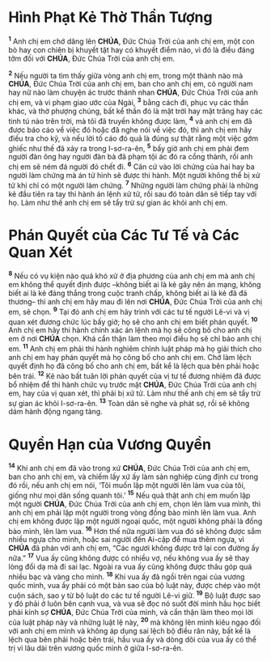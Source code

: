 # Hình Phạt Kẻ Thờ Thần Tượng
<sup><b>1</b></sup> Anh chị em chớ dâng lên **CHÚA**, Đức Chúa Trời của anh chị em, một con bò hay con chiên bị khuyết tật hay có khuyết điểm nào, vì đó là điều đáng tởm đối với **CHÚA**, Đức Chúa Trời của anh chị em.

<sup><b>2</b></sup> Nếu người ta tìm thấy giữa vòng anh chị em, trong một thành nào mà **CHÚA**, Đức Chúa Trời của anh chị em, ban cho anh chị em, có người nam hay nữ nào làm chuyện ác trước thánh nhan **CHÚA**, Đức Chúa Trời của anh chị em, và vi phạm giao ước của Ngài, <sup><b>3</b></sup> bằng cách đi, phục vụ các thần khác, và thờ phượng chúng, bất kể thần đó là mặt trời hay mặt trăng hay các tinh tú nào trên trời, mà tôi đã truyền không được làm, <sup><b>4</b></sup> và anh chị em đã được báo cáo về việc đó hoặc đã nghe nói về việc đó, thì anh chị em hãy điều tra cho kỹ, và nếu lời tố cáo đó quả là đúng sự thật rằng một việc gớm ghiếc như thế đã xảy ra trong I-sơ-ra-ên, <sup><b>5</b></sup> bấy giờ anh chị em phải đem người đàn ông hay người đàn bà đã phạm tội ác đó ra cổng thành, rồi anh chị em sẽ ném đá người đó chết đi. <sup><b>6</b></sup> Căn cứ vào lời chứng của hai hay ba người làm chứng mà án tử hình sẽ được thi hành. Một người không thể bị xử tử khi chỉ có một người làm chứng. <sup><b>7</b></sup> Những người làm chứng phải là những kẻ đầu tiên ra tay thi hành án lệnh xử tử, rồi sau đó toàn dân sẽ tiếp tay với họ. Làm như thế anh chị em sẽ tẩy trừ sự gian ác khỏi anh chị em.


# Phán Quyết của Các Tư Tế và Các Quan Xét
<sup><b>8</b></sup> Nếu có vụ kiện nào quá khó xử ở địa phương của anh chị em mà anh chị em không thể quyết định được –không biết ai là kẻ gây nên án mạng, không biết ai là kẻ đáng thắng trong cuộc tranh chấp, không biết ai là kẻ đã đả thương– thì anh chị em hãy mau đi lên nơi **CHÚA**, Đức Chúa Trời của anh chị em, sẽ chọn. <sup><b>9</b></sup> Tại đó anh chị em hãy trình với các tư tế người Lê-vi và vị quan xét đương chức lúc bấy giờ; họ sẽ cho anh chị em biết phán quyết. <sup><b>10</b></sup> Anh chị em hãy thi hành chính xác án lệnh mà họ sẽ công bố cho anh chị em ở nơi **CHÚA** chọn. Khá cẩn thận làm theo mọi điều họ sẽ chỉ bảo anh chị em. <sup><b>11</b></sup> Anh chị em phải thi hành nghiêm chỉnh luật pháp mà họ giải thích cho anh chị em hay phán quyết mà họ công bố cho anh chị em. Chớ làm lệch quyết định họ đã công bố cho anh chị em, bất kể là lệch qua bên phải hoặc bên trái. <sup><b>12</b></sup> Kẻ nào bất tuân lời phán quyết của vị tư tế đương nhiệm đã được bổ nhiệm để thi hành chức vụ trước mặt **CHÚA**, Đức Chúa Trời của anh chị em, hay của vị quan xét, thì phải bị xử tử. Làm như thế anh chị em sẽ tẩy trừ sự gian ác khỏi I-sơ-ra-ên. <sup><b>13</b></sup> Toàn dân sẽ nghe và phát sợ, rồi sẽ không dám hành động ngang tàng.


# Quyền Hạn của Vương Quyền
<sup><b>14</b></sup> Khi anh chị em đã vào trong xứ **CHÚA**, Đức Chúa Trời của anh chị em, ban cho anh chị em, và chiếm lấy xứ ấy làm sản nghiệp cùng định cư trong đó rồi, nếu anh chị em nói, ‘Tôi muốn lập một người lên làm vua của tôi, giống như mọi dân sống quanh tôi.’ <sup><b>15</b></sup> Nếu quả thật anh chị em muốn lập một người **CHÚA**, Đức Chúa Trời của anh chị em, chọn lên làm vua mình, thì anh chị em phải lập một người trong vòng đồng bào mình lên làm vua. Anh chị em không được lập một người ngoại quốc, một người không phải là đồng bào mình, lên làm vua. <sup><b>16</b></sup> Hơn thế nữa người làm vua đó sẽ không được sắm nhiều ngựa cho mình, hoặc sai người đến Ai-cập để mua thêm ngựa, vì **CHÚA** đã phán với anh chị em, “Các ngươi không được trở lại con đường ấy nữa.” <sup><b>17</b></sup> Vua ấy cũng không được có nhiều vợ, nếu không vua ấy sẽ thay lòng đổi dạ mà đi sai lạc. Ngoài ra vua ấy cũng không được thâu góp quá nhiều bạc và vàng cho mình. <sup><b>18</b></sup> Khi vua ấy đã ngồi trên ngai của vương quốc mình, vua ấy phải có một bản sao của bộ luật này, được chép vào một cuộn sách, sao y từ bộ luật do các tư tế người Lê-vi giữ. <sup><b>19</b></sup> Bộ luật được sao y đó phải ở luôn bên cạnh vua, và vua sẽ đọc nó suốt đời mình hầu học biết phải kính sợ **CHÚA**, Đức Chúa Trời của mình, và cẩn thận làm theo mọi lời của luật pháp này và những luật lệ này, <sup><b>20</b></sup> mà không lên mình kiêu ngạo đối với anh chị em mình và không áp dụng sai lệch bộ điều răn này, bất kể là lệch qua bên phải hoặc bên trái, hầu vua ấy và dòng dõi của vua ấy có thể trị vì lâu dài trên vương quốc mình ở giữa I-sơ-ra-ên.